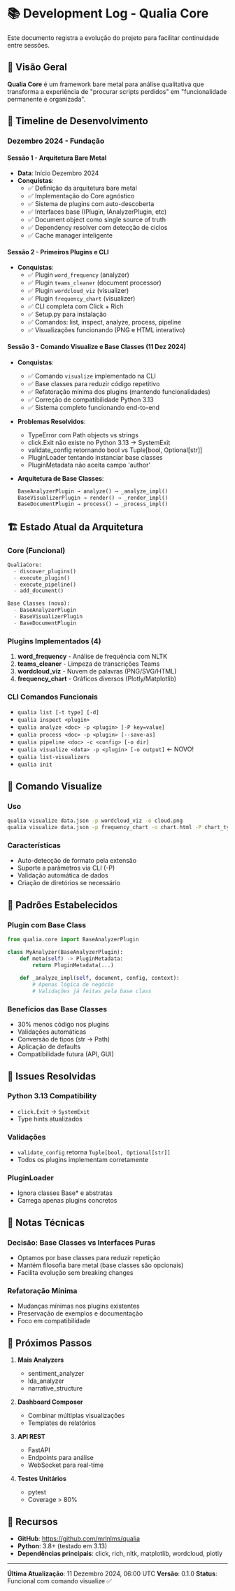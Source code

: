 # 📚 Development Log - Qualia Core

Este documento registra a evolução do projeto para facilitar continuidade entre sessões.

## 🎯 Visão Geral

**Qualia Core** é um framework bare metal para análise qualitativa que transforma a experiência de "procurar scripts perdidos" em "funcionalidade permanente e organizada".

## 📅 Timeline de Desenvolvimento

### Dezembro 2024 - Fundação

#### Sessão 1 - Arquitetura Bare Metal
- **Data**: Início Dezembro 2024
- **Conquistas**:
  - ✅ Definição da arquitetura bare metal
  - ✅ Implementação do Core agnóstico
  - ✅ Sistema de plugins com auto-descoberta
  - ✅ Interfaces base (IPlugin, IAnalyzerPlugin, etc)
  - ✅ Document object como single source of truth
  - ✅ Dependency resolver com detecção de ciclos
  - ✅ Cache manager inteligente

#### Sessão 2 - Primeiros Plugins e CLI
- **Conquistas**:
  - ✅ Plugin `word_frequency` (analyzer)
  - ✅ Plugin `teams_cleaner` (document processor)
  - ✅ Plugin `wordcloud_viz` (visualizer)
  - ✅ Plugin `frequency_chart` (visualizer)
  - ✅ CLI completa com Click + Rich
  - ✅ Setup.py para instalação
  - ✅ Comandos: list, inspect, analyze, process, pipeline
  - ✅ Visualizações funcionando (PNG e HTML interativo)

#### Sessão 3 - Comando Visualize e Base Classes (11 Dez 2024)
- **Conquistas**:
  - ✅ Comando `visualize` implementado na CLI
  - ✅ Base classes para reduzir código repetitivo
  - ✅ Refatoração mínima dos plugins (mantendo funcionalidades)
  - ✅ Correção de compatibilidade Python 3.13
  - ✅ Sistema completo funcionando end-to-end

- **Problemas Resolvidos**:
  - TypeError com Path objects vs strings
  - click.Exit não existe no Python 3.13 → SystemExit
  - validate_config retornando bool vs Tuple[bool, Optional[str]]
  - PluginLoader tentando instanciar base classes
  - PluginMetadata não aceita campo 'author'

- **Arquitetura de Base Classes**:
  ```python
  BaseAnalyzerPlugin → analyze() → _analyze_impl()
  BaseVisualizerPlugin → render() → _render_impl()
  BaseDocumentPlugin → process() → _process_impl()
  ```

## 🏗️ Estado Atual da Arquitetura

### Core (Funcional)
```python
QualiaCore:
  - discover_plugins()
  - execute_plugin()
  - execute_pipeline()
  - add_document()

Base Classes (novo):
  - BaseAnalyzerPlugin
  - BaseVisualizerPlugin
  - BaseDocumentPlugin
```

### Plugins Implementados (4)
1. **word_frequency** - Análise de frequência com NLTK
2. **teams_cleaner** - Limpeza de transcrições Teams
3. **wordcloud_viz** - Nuvem de palavras (PNG/SVG/HTML)
4. **frequency_chart** - Gráficos diversos (Plotly/Matplotlib)

### CLI Comandos Funcionais
- `qualia list [-t type] [-d]`
- `qualia inspect <plugin>`
- `qualia analyze <doc> -p <plugin> [-P key=value]`
- `qualia process <doc> -p <plugin> [--save-as]`
- `qualia pipeline <doc> -c <config> [-o dir]`
- `qualia visualize <data> -p <plugin> [-o output]` ← NOVO!
- `qualia list-visualizers`
- `qualia init`

## 🎨 Comando Visualize

### Uso
```bash
qualia visualize data.json -p wordcloud_viz -o cloud.png
qualia visualize data.json -p frequency_chart -o chart.html -P chart_type=horizontal_bar
```

### Características
- Auto-detecção de formato pela extensão
- Suporte a parâmetros via CLI (-P)
- Validação automática de dados
- Criação de diretórios se necessário

## 🔧 Padrões Estabelecidos

### Plugin com Base Class
```python
from qualia.core import BaseAnalyzerPlugin

class MyAnalyzer(BaseAnalyzerPlugin):
    def meta(self) -> PluginMetadata:
        return PluginMetadata(...)
    
    def _analyze_impl(self, document, config, context):
        # Apenas lógica de negócio
        # Validações já feitas pela base class
```

### Benefícios das Base Classes
- 30% menos código nos plugins
- Validações automáticas
- Conversão de tipos (str → Path)
- Aplicação de defaults
- Compatibilidade futura (API, GUI)

## 🐛 Issues Resolvidas

### Python 3.13 Compatibility
- `click.Exit` → `SystemExit`
- Type hints atualizados

### Validações
- `validate_config` retorna `Tuple[bool, Optional[str]]`
- Todos os plugins implementam corretamente

### PluginLoader
- Ignora classes Base* e abstratas
- Carrega apenas plugins concretos

## 📝 Notas Técnicas

### Decisão: Base Classes vs Interfaces Puras
- Optamos por base classes para reduzir repetição
- Mantém filosofia bare metal (base classes são opcionais)
- Facilita evolução sem breaking changes

### Refatoração Mínima
- Mudanças mínimas nos plugins existentes
- Preservação de exemplos e documentação
- Foco em compatibilidade

## 🚀 Próximos Passos

1. **Mais Analyzers**
   - sentiment_analyzer
   - lda_analyzer
   - narrative_structure

2. **Dashboard Composer**
   - Combinar múltiplas visualizações
   - Templates de relatórios

3. **API REST**
   - FastAPI
   - Endpoints para análise
   - WebSocket para real-time

4. **Testes Unitários**
   - pytest
   - Coverage > 80%

## 🔗 Recursos

- **GitHub**: https://github.com/mrlnlms/qualia
- **Python**: 3.8+ (testado em 3.13)
- **Dependências principais**: click, rich, nltk, matplotlib, wordcloud, plotly

---

**Última Atualização**: 11 Dezembro 2024, 06:00 UTC
**Versão**: 0.1.0
**Status**: Funcional com comando visualize ✅